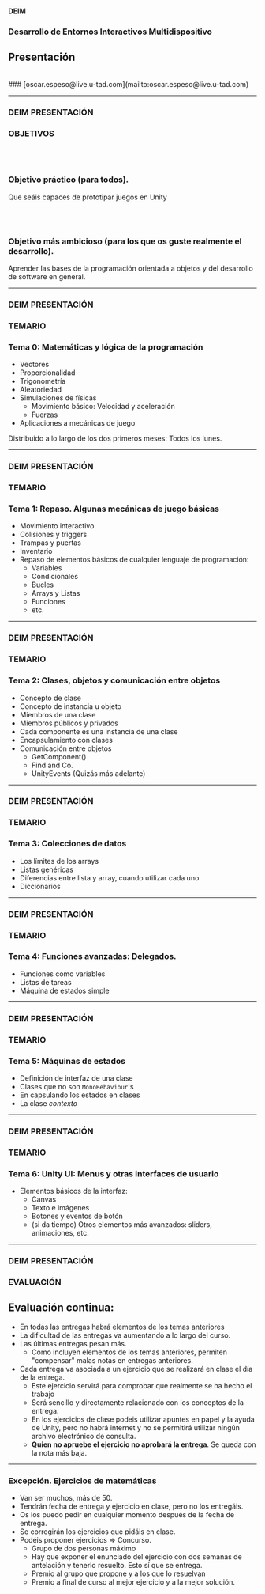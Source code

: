 
#### <!-- .element: class="title" --> DEIM
### <!-- .element: class="title" --> Desarrollo de Entornos Interactivos Multidispositivo
## <!-- .element: class="title" --> Presentación
<br>
### <!-- .element: style="text-align:center; margin:0;padding:0" --> [oscar.espeso@live.u-tad.com](mailto:oscar.espeso@live.u-tad.com)


----


### DEIM PRESENTACIÓN
<!-- .element: class="head-left" -->
### OBJETIVOS 
<!-- .element: class="head-right" -->

<br><br>
### <!-- .element: class="fragment" --> Objetivo práctico (para todos).
<!-- .element: class="fragment" --> Que seáis capaces de prototipar juegos en Unity  
<br><br>

### <!-- .element: class="fragment" --> Objetivo más ambicioso (para los que os guste realmente el desarrollo).
<!-- .element: class="fragment" --> Aprender las bases de la programación orientada a objetos y del desarrollo de software en general.
  

----

### DEIM PRESENTACIÓN
<!-- .element: class="head-left" -->
### TEMARIO 
<!-- .element: class="head-right" -->

### Tema 0: Matemáticas y lógica de la programación
* Vectores
* Proporcionalidad
* Trigonometría
* Aleatoriedad
* Simulaciones de físicas
	* Movimiento básico: Velocidad y aceleración
	* Fuerzas
* Aplicaciones a mecánicas de juego


Distribuido a lo largo de los dos primeros meses: Todos los lunes.


---

### DEIM PRESENTACIÓN
<!-- .element: class="head-left" -->
### TEMARIO 
<!-- .element: class="head-right" -->

### Tema 1: Repaso. Algunas mecánicas de juego básicas 
* Movimiento interactivo
* Colisiones y triggers
* Trampas y puertas
* Inventario
* Repaso de elementos básicos de cualquier lenguaje de programación: 
	* Variables
	* Condicionales
	* Bucles
	* Arrays y Listas
	* Funciones
	* etc. 


---


### DEIM PRESENTACIÓN
<!-- .element: class="head-left" -->
### TEMARIO 
<!-- .element: class="head-right" -->

### Tema 2: Clases, objetos y comunicación entre objetos 
* Concepto de clase		
* Concepto de instancia u objeto		
* Miembros de una clase		
* Miembros públicos y privados		
* Cada componente es una instancia de una clase		
* Encapsulamiento con clases		
* Comunicación entre objetos		
	* GetComponent<T>()		
	* Find and Co.		
	* UnityEvents (Quizás más adelante)		



---

### DEIM PRESENTACIÓN
<!-- .element: class="head-left" -->
### TEMARIO 
<!-- .element: class="head-right" -->

### Tema 3: Colecciones de datos

* Los límites de los arrays
* Listas genéricas
* Diferencias entre lista y array, cuando utilizar cada uno.
* Diccionarios


---

### DEIM PRESENTACIÓN
<!-- .element: class="head-left" -->
### TEMARIO 
<!-- .element: class="head-right" -->

### Tema 4: Funciones avanzadas: Delegados.
 
* Funciones como variables
* Listas de tareas
* Máquina de estados simple


---

### DEIM PRESENTACIÓN
<!-- .element: class="head-left" -->
### TEMARIO 
<!-- .element: class="head-right" -->

### Tema 5: Máquinas de estados
* Definición de interfaz de una clase
* Clases que no son `MonoBehaviour`'s
* En capsulando los estados en clases
* La clase *contexto*


---

### DEIM PRESENTACIÓN
<!-- .element: class="head-left" -->
### TEMARIO 
<!-- .element: class="head-right" -->

### Tema 6: Unity UI: Menus y otras interfaces de usuario

* Elementos básicos de la interfaz: 
	* Canvas
	* Texto e imágenes
	* Botones y eventos de botón
	* (si da tiempo) Otros elementos más avanzados: sliders, animaciones, etc.


----


### DEIM PRESENTACIÓN
<!-- .element: class="head-left" -->
### EVALUACIÓN 
<!-- .element: class="head-right" -->

## Evaluación continua:

* En todas las entregas habrá elementos de los temas anteriores
* La dificultad de las entregas va aumentando a lo largo del curso.
* Las últimas entregas pesan más.
	* Como incluyen elementos de los temas anteriores, permiten "compensar" malas notas en entregas anteriores.
* Cada entrega va asociada a un ejercicio que se realizará en clase el día de la entrega. 
	* Este ejercicio servirá para comprobar que realmente se ha hecho el trabajo
	* Será sencillo y directamente relacionado con los conceptos de la entrega.
	* En los ejercicios de clase podeis utilizar apuntes en papel y la ayuda de Unity, pero no habrá internet y no se permitirá utilizar ningún archivo electrónico de consulta.
	* **Quien no apruebe el ejercicio no aprobará la entrega**. Se queda con la nota más baja.


---

### Excepción. Ejercicios de matemáticas

* Van ser muchos, más de 50.
* Tendrán fecha de entrega y ejercicio en clase, pero no los entregáis. 
* Os los puedo pedir en cualquier momento después de la fecha de entrega.
* Se corregirán los ejercicios que pidáis en clase.
* Podéis proponer ejercicios => Concurso. 
	* Grupo de dos personas máximo
	* Hay que exponer el enunciado del ejercicio con dos semanas de antelación y tenerlo resuelto. Esto sí que se entrega.
	* Premio al grupo que propone y a los que lo resuelvan
	* Premio a final de curso al mejor ejercicio y a la mejor solución.